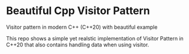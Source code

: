 # Beautiful Cpp Visitor Pattern
Visitor pattern in modern C++ (C++20) with beautiful example

This repo shows a simple yet realstic implementation of Visitor Pattern in C++20 that also contains handling data when using visitor.
